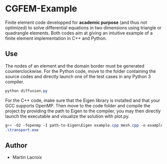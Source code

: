 # CGFEM-Example

Finite element code developped for **academic purpose** (and thus not optimized) to solve differential equations in two dimensions using triangle or quadrangle elements. Both codes aim at giving an intuitive example of a finite element implementation in C++ and Python.

## Use

The nodes of an element and the domain border must be generated counterclockwise. For the Python code, move to the folder containing the source codes and directly launch one of the test cases in any Python 3 compiler.
```css
python diffusion.py
```
For the C++ code, make sure that the Eigen library is installed and that your GCC supports OpenMP. Then move to the code folder and compile the project by providing the path to Eigen to the compiler, you may then directly launch the executable and visualize the solution with plot.py.
```css
g++ -O2 -fopenmp -I path-to-Eigen\Eigen example.cpp mesh.cpp -o example.exe
.\transport.exe
```

## Author

* Martin Lacroix
